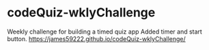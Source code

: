 # codeQuiz-wklyChallenge
Weekly challenge for building a timed quiz app
Added timer and start button.
https://james59222.github.io/codeQuiz-wklyChallenge/